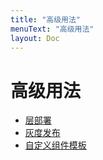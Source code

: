 ```yaml
---
title: "高级用法"
menuText: "高级用法"
layout: Doc
---
```


# 高级用法

- [层部署](./layer)
- [灰度发布](./grayscale)
- [自定义组件模板](./template)

